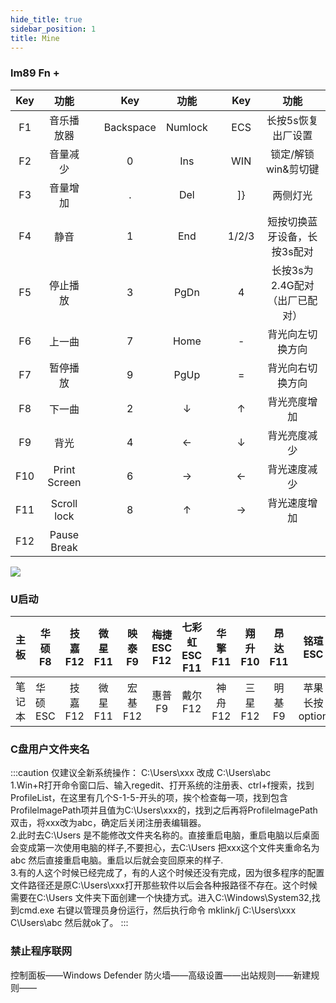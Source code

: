 ```yaml
---
hide_title: true
sidebar_position: 1
title: Mine
---
```

### lm89  Fn +   


|Key|功能||Key|功能||Key|功能|
|:--:|:--:|:--:|:--:|:--:|:--:|:--:|:--:|
|F1|音乐播放器||Backspace|Numlock||ECS |长按5s恢复出厂设置|
|F2|音量减少|| 0 | Ins||WIN |锁定/解锁 win&剪切键|
|F3|音量增加|| . | Del||]}  |两侧灯光|
|F4|静音|| 1 | End||1/2/3 |短按切换蓝牙设备，长按3s配对|
|F5|停止播放|| 3 | PgDn||4  |长按3s为2.4G配对（出厂已配对）|
|F6|上一曲|| 7 | Home|| - |背光向左切换方向|
|F7|暂停播放|| 9 | PgUp|| =  |背光向右切换方向|
|F8|下一曲|| 2 | ↓ || ↑  |背光亮度增加|
|F9|背光|| 4 | ← || ↓  |背光亮度减少|
|F10|Print Screen|| 6 | → || ←  |背光速度减少|
|F11|Scroll lock|| 8 | ↑ || →  |背光速度增加|
|F12|Pause Break||

<img src="/img/lm89.png" />


### U启动

|主板|华硕F8 |技嘉F12|微星F11|映泰F9 |梅捷ESC F12|七彩虹ESC F11|华擎F11|翔升F10|昂达F11|铭瑄ESC|盈通F8|
|----|----|:----:|:----:|:----:|:----:|:----:|:----:|:----:|:----:|:----:|:----:|
|笔记本|华硕ESC|技嘉F12|微星F11|宏基F12|惠普 F9|戴尔F12|神舟F12|三星F12|明基F9|苹果长按option|

### C盘用户文件夹名

:::caution 仅建议全新系统操作：
C:\Users\xxx 改成 C:\Users\abc<br/>
1.Win+R打开命令窗口后、输入regedit、打开系统的注册表、ctrl+f搜索，找到ProfileList，在这里有几个S-1-5-开头的项，挨个检查每一项，找到包含ProfilelmagePath项并且值为C:\Users\xxx的，找到之后再将ProfilelmagePath双击，将xxx改为abc，确定后关闭注册表编辑器。<br/>
2.此时去C:\Users 是不能修改文件夹名称的。直接重启电脑，重启电脑以后桌面会变成第一次使用电脑的样子,不要担心，去C:\Users 把xxx这个文件夹重命名为 abc 然后直接重启电脑。重启以后就会变回原来的样子.<br/>
3.有的人这个时候已经完成了，有的人这个时候还没有完成，因为很多程序的配置文件路径还是原C:\Users\xxx打开那些软件以后会各种报路径不存在。这个时候需要在C:\Users 文件夹下面创建一个快捷方式。进入C:\Windows\System32,找到cmd.exe 右键以管理员身份运行，然后执行命令 mklink/j C:\Users\xxx C\Users\abc 然后就ok了。
:::

### 禁止程序联网

控制面板——Windows Defender 防火墙——高级设置——出站规则——新建规则——
